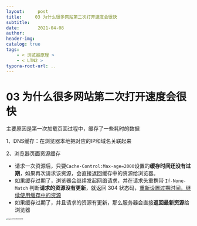 ```yaml
---
layout:     post
title:     03 为什么很多网站第二次打开速度会很快
subtitle:  
date:       2021-04-08
author:     
header-img: 
catalog: true
tags:
    - < 浏览器原理 >
    - < LTN2 >
typora-root-url: ..
---
```



# 03 为什么很多网站第二次打开速度会很快

主要原因是第一次加载页面过程中，缓存了一些耗时的数据

1、DNS缓存：在浏览器本地把对应的IP和域名关联起来

2、浏览器页面资源缓存

-   请求一次资源后，只要`Cache-Control:Max-age=2000`设置的**缓存时间还没有过期**，如果再次请求该资源，会直接返回缓存中的资源给浏览器。
- 如果缓存过期了，浏览器会继续发起网络请求，并在请求头重携带 `If-None-Match` 判断**请求的资源没有更新**，就返回 304 状态码，<u>重新设置过期时间，继续使用缓存中的资源</u>
-   如果缓存过期了，并且请求的资源有更新，那么服务器会直接**返回最新资源**给浏览器

<img src="/../img/assets_2019/image-20210408213240146.png" alt="image-20210408213240146" style="zoom:23%;" />
